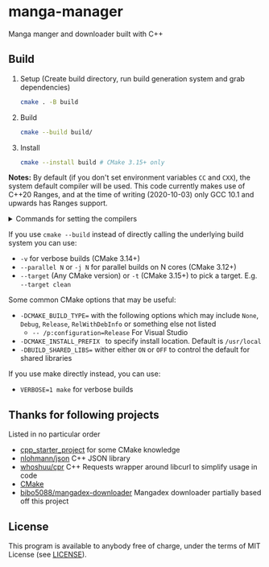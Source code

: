 # manga-manager
Manga manger and downloader built with C++

## Build
1. Setup (Create build directory, run build generation system and grab dependencies)
    ```bash
    cmake . -B build
    ```
4. Build
    ```bash
    cmake --build build/
    ```
5. Install
    ```bash 
    cmake --install build # CMake 3.15+ only
    
    ```

**Notes:**
By default (if you don't set environment variables `CC` and `CXX`), the system default compiler will be used.
This code currently makes use of C++20 Ranges, and at the time of writing (2020-10-03) only GCC 10.1 and upwards has Ranges support.

<details>
<summary>Commands for setting the compilers </summary>
Substitute your desired compiler (`clang`, `gcc`, etc) as necessary when following.

- ***NIX Based:**
    - **Temporarily** *(only for the current shell)***:**
    
        Run one of the following in the terminal:
        - clang
        ```bash
        CC=clang
        CXX=clang++
        ```
        - gcc
        ```bash
        CC=gcc
        CXX=g++
        ```
    - **Permanent:**
    
        Set in your shell config/startup file, the following example shows how to setup clang as the default for the bash shell

        Open `~/.bashrc` using your text editor:
        ```bash
        gedit ~/.bashrc
        ```
        Add `CC` and `CXX` to point to the compilers:
        ```basH
        export CC=clang
        export CXX=clang++
        ```
        Save and close the file.

- **Windows:**
    - **Permanent:**
    
        Run one of the following in PowerShell:
        - Visual Studio generator and compiler (cl)
        ```powershell
        [Environment]::SetEnvironmentVariable("CC", "cl.exe", "User")
        [Environment]::SetEnvironmentVariable("CXX", "cl.exe", "User")
        refreshenv
        ```
        Set the architecture using [vsvarsall](https://docs.microsoft.com/en-us/cpp/build/building-on-the-command-line?view=vs-2019#vcvarsall-syntax):
        ```powershell
        vsvarsall.bat x64
        ```
        - clang
        ```powershell
        [Environment]::SetEnvironmentVariable("CC", "clang.exe", "User")
        [Environment]::SetEnvironmentVariable("CXX", "clang++.exe", "User")
        refreshenv
        ```
        - gcc
        ```powershell
        [Environment]::SetEnvironmentVariable("CC", "gcc.exe", "User")
        [Environment]::SetEnvironmentVariable("CXX", "g++.exe", "User")
        refreshenv
        ```
    - **Temporarily** *(only for the current shell)***:**
    
        Run one of the following in PowerShell:
        - clang
        ```powershell
        $Env:CC="clang.exe"
        $Env:CXX="clang++.exe"
        ```
        - gcc
        ```powershell
        $Env:CC="gcc.exe"
        $Env:CXX="g++.exe"
        ```

</details>

If you use `cmake --build` instead of directly calling the underlying build system you can use:
- `-v` for verbose builds (CMake 3.14+)
- `--parallel N` or `-j N` for parallel builds on N cores (CMake 3.12+)
- `--target` (Any CMake version) or `-t` (CMake 3.15+) to pick a target. E.g. `--target clean`

Some common CMake options that may be useful:
- `-DCMAKE_BUILD_TYPE=` with the following options which may include `None`, `Debug`, `Release`, `RelWithDebInfo` or something else not listed
    - `-- /p:configuration=Release` For Visual Studio
- `-DCMAKE_INSTALL_PREFIX ` to specify install location. Default is `/usr/local`
- `-DBUILD_SHARED_LIBS=` wither either `ON` or `OFF` to control the default for shared libraries

If you use make directly instead,  you can use:
- `VERBOSE=1 make` for verbose builds

## Thanks for following projects
Listed in no particular order

- [cpp_starter_project](https://github.com/lefticus/cpp_starter_project) for some CMake knowledge
- [nlohmann/json](https://github.com/nlohmann/json/) C++ JSON library
- [whoshuu/cpr](https://github.com/whoshuu/cpr) C++ Requests wrapper around libcurl to simplify usage in code
- [CMake](https://cmake.org/)
- [bibo5088/mangadex-downloader](https://github.com/bibo5088/mangadex-downloader/) Mangadex downloader partially based off this project

## License
This program is available to anybody free of charge, under the terms of MIT License (see [LICENSE](LICENSE)).
